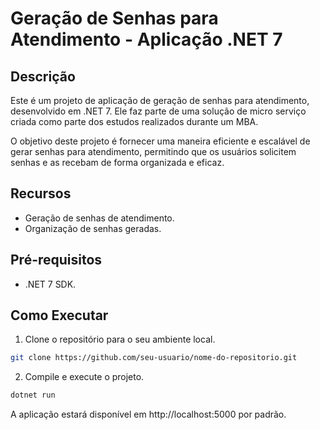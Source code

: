# Geração de Senhas para Atendimento - Aplicação .NET 7

## Descrição

Este é um projeto de aplicação de geração de senhas para atendimento, desenvolvido em .NET 7. Ele faz parte de uma solução de micro serviço criada como parte dos estudos realizados durante um MBA.

O objetivo deste projeto é fornecer uma maneira eficiente e escalável de gerar senhas para atendimento, permitindo que os usuários solicitem senhas e as recebam de forma organizada e eficaz.

## Recursos

- Geração de senhas de atendimento.
- Organização de senhas geradas.

## Pré-requisitos

- .NET 7 SDK.

## Como Executar

1. Clone o repositório para o seu ambiente local.

```bash
git clone https://github.com/seu-usuario/nome-do-repositorio.git
```

2. Compile e execute o projeto.

```bash
dotnet run
```
A aplicação estará disponível em http://localhost:5000 por padrão.
